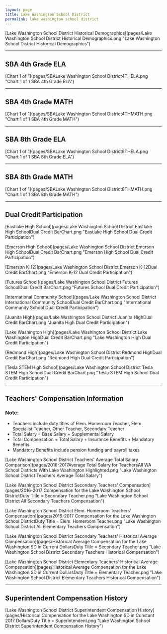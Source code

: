 ```yaml
---
layout: page
title: Lake Washington School District
permalink: lake washington school district
---
```



[Lake Washington School District Historical Demographics](pages/Lake Washington School District Historical Demographics.png "Lake Washington School District Historical Demographics")

___

## SBA 4th Grade ELA

[Chart 1 of 1](pages/SBALake Washington School District4THELA.png "Chart 1 of 1 SBA 4th Grade ELA")


___

## SBA 4th Grade MATH

[Chart 1 of 1](pages/SBALake Washington School District4THMATH.png "Chart 1 of 1 SBA 4th Grade MATH")


___

## SBA 8th Grade ELA

[Chart 1 of 1](pages/SBALake Washington School District8THELA.png "Chart 1 of 1 SBA 8th Grade ELA")


___

## SBA 8th Grade MATH

[Chart 1 of 1](pages/SBALake Washington School District8THMATH.png "Chart 1 of 1 SBA 8th Grade MATH")


___

## Dual Credit Participation

[Eastlake High School](pages/Lake Washington School District Eastlake High SchoolDual Credit BarChart.png "Eastlake High School Dual Credit Participation")

[Emerson High School](pages/Lake Washington School District Emerson High SchoolDual Credit BarChart.png "Emerson High School Dual Credit Participation")

[Emerson K-12](pages/Lake Washington School District Emerson K-12Dual Credit BarChart.png "Emerson K-12 Dual Credit Participation")

[Futures School](pages/Lake Washington School District Futures SchoolDual Credit BarChart.png "Futures School Dual Credit Participation")

[International Community School](pages/Lake Washington School District International Community SchoolDual Credit BarChart.png "International Community School Dual Credit Participation")

[Juanita High](pages/Lake Washington School District Juanita HighDual Credit BarChart.png "Juanita High Dual Credit Participation")

[Lake Washington High](pages/Lake Washington School District Lake Washington HighDual Credit BarChart.png "Lake Washington High Dual Credit Participation")

[Redmond High](pages/Lake Washington School District Redmond HighDual Credit BarChart.png "Redmond High Dual Credit Participation")

[Tesla STEM High School](pages/Lake Washington School District Tesla STEM High SchoolDual Credit BarChart.png "Tesla STEM High School Dual Credit Participation")


___

## Teachers' Compensation Information
### Note:
- Teachers include duty titles of Elem. Homeroom Teacher, Elem. Specialist Teacher, Other Teacher, Secondary Teacher
- Total Salary = Base Salary + Supplemental Salary
- Total Compensation = Total Salary + Insurance Benefits + Mandatory Benefits
- Mandatory Benefits include pension funding and payroll taxes

[Lake Washington School District Teachers' Average Total Salary Comparison](pages/2016-2017Average Total Salary for TeachersAll WA School Districts With Lake Washington Highlighted.png "Lake Washington School District Teachers Average Total Salary")

[Lake Washington School District Secondary Teachers' Compensation](pages/2016-2017 Compensation for the Lake Washington School DistrictDuty Title = Secondary Teacher.png "Lake Washington School District All Secondary Teachers Compensation")

[Lake Washington School District Elem. Homeroom Teachers' Compensation](pages/2016-2017 Compensation for the Lake Washington School DistrictDuty Title = Elem. Homeroom Teacher.png "Lake Washington School District All Elementary Teachers Compensation")

[Lake Washington School District Secondary Teachers' Historical Average Compensation](pages/Historical Average Compensation for the Lake Washington SD in Current DollarsDuty Title = Secondary Teacher.png "Lake Washington School District Secondary Teachers Historical Compensation")

[Lake Washington School District Elementary Teachers' Historical Average Compensation](pages/Historical Average Compensation for the Lake Washington SD in Current DollarsDuty Title = Elementary Teacher.png "Lake Washington School District Elementary Teachers Historical Compensation")


___

## Superintendent Compensation History

[Lake Washington School District Superintendent Compensation History](pages/Historical Compensation for the Lake Washington SD in Constant 2017 DollarsDuty Title = Superintendent.png "Lake Washington School District Superintendent Compensation History")

